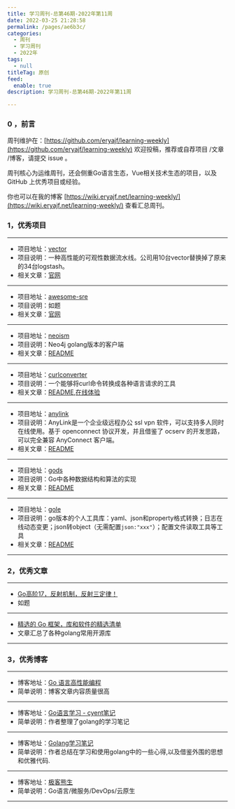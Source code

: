 ```yaml
---
title: 学习周刊-总第46期-2022年第11周
date: 2022-03-25 21:28:58
permalink: /pages/ae6b3c/
categories:
  - 周刊
  - 学习周刊
  - 2022年
tags:
  - null
titleTag: 原创
feed:
  enable: true
description: 学习周刊-总第46期-2022年第11周

---
```


### 0 ，前言

周刊维护在：[https://github.com/eryajf/learning-weekly](https://github.com/eryajf/learning-weekly)  欢迎投稿，推荐或自荐项目 /文章 /博客，请提交 issue 。

周刊核心为运维周刊，还会侧重Go语言生态，Vue相关技术生态的项目，以及 GitHub 上优秀项目或经验。

你也可以在我的博客 [https://wiki.eryajf.net/learning-weekly/](https://wiki.eryajf.net/learning-weekly/) 查看汇总周刊。

### 1，优秀项目

---
- 项目地址：[vector](https://github.com/vectordotdev/vector)
- 项目说明：一种高性能的可观性数据流水线。公司用10台vector替换掉了原来的34台logstash。
- 相关文章：[官网](https://vector.dev/)
---
- 项目地址：[awesome-sre](https://github.com/dastergon/awesome-sre)
- 项目说明：如题
- 相关文章：[官网](https://sre.xyz/)
---
- 项目地址：[neoism](https://github.com/jmcvetta/neoism)
- 项目说明：Neo4j golang版本的客户端
- 相关文章：[README](https://github.com/jmcvetta/neoism#readme)
---
- 项目地址：[curlconverter](https://github.com/curlconverter/curlconverter)
- 项目说明：一个能够将curl命令转换成各种语言请求的工具
- 相关文章：[README](https://github.com/curlconverter/curlconverter#readme),[在线体验](https://curlconverter.com/)
---
- 项目地址：[anylink](https://github.com/bjdgyc/anylink)
- 项目说明：AnyLink是一个企业级远程办公 ssl vpn 软件，可以支持多人同时在线使用。基于 openconnect 协议开发，并且借鉴了 ocserv 的开发思路，可以完全兼容 AnyConnect 客户端。
- 相关文章：[README](https://github.com/bjdgyc/anylink#readme)
---
- 项目地址：[gods](https://github.com/emirpasic/gods)
- 项目说明：Go中各种数据结构和算法的实现
- 相关文章：[README](https://github.com/emirpasic/gods#readme)
---
- 项目地址：[gole](https://github.com/simonalong/gole)
- 项目说明：go版本的个人工具库：yaml、json和property格式转换；日志在线动态变更；json转object（无需配置`json:"xxx"`）；配置文件读取工具等工具
- 相关文章：[README](https://github.com/simonalong/gole#readme)
---

### 2，优秀文章

---
- [Go高阶17，反射机制，反射三定律！](https://www.shouxicto.com/article/2205.html)
- 如题
---
- [精选的 Go 框架，库和软件的精选清单](https://learnku.com/articles/41230#b90146)
- 文章汇总了各种golang常用开源库
---

### 3，优秀博客

---
- 博客地址：[Go 语言高性能编程](https://geektutu.com/post/high-performance-go.html)
- 简单说明：博客文章内容质量很高
---
- 博客地址：[Go语言学习 - cyent笔记](https://cyent.github.io/golang/)
- 简单说明：作者整理了golang的学习笔记
---
- 博客地址：[Golang学习笔记](https://lemotu.com/)
- 简单说明：作者总结在学习和使用golang中的一些心得,以及借鉴外围的思想和优雅代码.
---
- 博客地址：[极客熊生](https://www.kevinwu0904.top/)
- 简单说明：Go语言/微服务/DevOps/云原生
---
